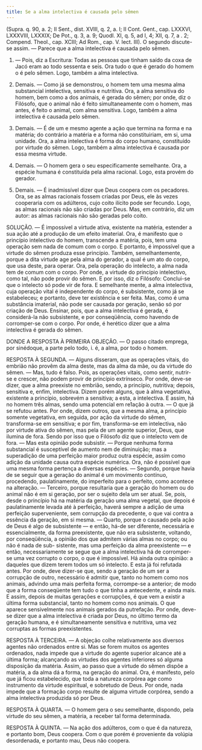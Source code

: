 ```yaml
---
title: Se a alma intelectiva é causada pelo sêmen
---
```


(Supra. q. 90, a. 2; II Sent., dist. XVIII, q. 2, a. I; II Cont. Gent., cap. LXXXVI, LXXXVIII, LXXXIX; De Pot., q. 3, a. 9; Quodl. XI, q. 5, ad I, 4; XII, q. 7, a . 2; Compend. Theol., cap. XCIII; Ad Rom., cap. V. Iect. III).
  O segundo discute-se assim. — Parece que a alma intelectiva é causada pelo sêmen.  

1. — Pois, diz a Escritura: Todas as pessoas que tinham saído da coxa de Jacó eram ao todo sessenta e seis. Ora tudo o que é gerado do homem o é pelo sêmen. Logo, também a alma intelectiva.  

2. Demais. — Como já se demonstrou, o homem tem uma mesma alma substancial intelectiva, sensitiva e nutritiva. Ora, a alma sensitiva do homem, bem como a dos animais, é gerada do sêmen; por onde, diz o Filósofo, que o animal não é feito simultaneamente com o homem, mas antes, é feito o animal, com alma sensitiva. Logo, também a alma intelectiva é causada pelo sêmen.  

3. Demais. — É de um e mesmo agente a ação que termina na forma e na matéria; do contrário a matéria e a forma não constituiriam, em si, uma unidade. Ora, a alma intelectiva é forma do corpo humano, constituído por virtude do sêmen. Logo, também a alma intelectiva é causada por essa mesma virtude.  

4. Demais. — O homem gera o seu especificamente semelhante. Ora, a espécie humana é constituída pela alma racional. Logo, esta provém do gerador.  

5. Demais. — É inadmissível dizer que Deus coopera com os pecadores. Ora, se as almas racionais fossem criadas por Deus, ele às vezes cooperaria com os adúlteros, cujo coito ilícito pode ser fecundo. Logo, as almas racionais não são criadas por Deus.  Mas, em contrário, diz um autor: as almas racionais não são geradas pelo coito.  

SOLUÇÃO. — É impossível a virtude ativa, existente na matéria, estender a sua ação até a produção de um efeito imaterial. Ora, é manifesto que o princípio intelectivo do homem, transcende a matéria, pois, tem uma operação sem nada de comum com o corpo. E portanto, é impossível que a virtude do sêmen produza esse princípio. Também, semelhantemente, porque a dita virtude age pela alma do gerador, a qual é um ato do corpo, que usa deste, para operar. Ora, pela operação do intelecto, a alma nada tem de comum com o corpo. Por onde, a virtude do princípio intelectivo, como tal, não pode provir do sêmen. E por isso, diz o Filósofo: Conclui-se que o intelecto só pode vir de fora. E semelhante mente, a alma intelectiva, cuja operação vital é independente do corpo, é subsistente, como já se estabeleceu; e portanto, deve ter existência e ser feita. Mas, como é uma substância imaterial, não pode ser causada por geração, senão só por criação de Deus. Ensinar, pois, que a alma intelectiva é gerada, é considerá-la não subsistente, e por conseqüência, como havendo de corromper-se com o corpo. Por onde, é herético dizer que a alma intelectiva é gerada do sêmen.  

DONDE A RESPOSTA À PRIMEIRA OBJEÇÃO. — O passo citado emprega, por sinédoque, a parte pelo todo, i. é, a alma, por todo o homem.  

RESPOSTA À SEGUNDA. — Alguns disseram, que as operações vitais, do embrião não provêm da alma deste, mas da alma da mãe, ou da virtude do sêmen. — Mas, tudo é falso. Pois, as operações vitais, como sentir, nutrir-se e crescer, não podem provir de princípio extrínseco. Por onde, deve-se dizer, que a alma preexiste no embrião, sendo, a princípio, nutritiva; depois, sensitiva e, enfim, intelectiva. Dizem porém alguns, que à alma vegetativa, existente a princípio, sobrevém a sensitiva; a esta, a intelectiva. E assim, há no homem três almas, sendo uma potencial em re1ação à outra. — O que já se refutou antes.  Por onde, dizem outros, que a mesma alma, a princípio somente vegetativa, em seguida, por ação da virtude do sêmen, transforma-se em sensitiva; e por fim, transforma-se em intelectiva, não por virtude ativa do sêmen, mas pela de um agente superior, Deus, que ilumina de fora. Sendo por isso que o Filósofo diz que o intelecto vem de fora. — Mas esta opinião pode subsistir. — Porque nenhuma forma substancial é susceptível de aumento nem de diminuição; mas a superadição de uma perfeição maior produz outra espécie, assim como adição da unidade causa outra espécie numérica. Ora, não é possível que uma mesma forma pertença a diversas espécies. — Segundo, porque havia de se seguir que a geração do animal é um movimento contínuo, procedendo, paulatinamente, do imperfeito para o perfeito, como acontece na alteração. — Terceiro, porque resultaria que a geração do homem ou do animal não é em si geração, por ser o sujeito dela um ser atual. Se, pois, desde o princípio há na matéria da geração uma alma vegetal, que depois é paulatinamente levada até à perfeição, haverá sempre a adição de uma perfeição superveniente, sem corrupção da precedente, o que vai contra a essência da geração, em si mesma. — Quarto, porque o causado pela ação de Deus é algo de subsistente — e então, há-de ser diferente, necessária e essencialmente, da forma preexistente, que não era subsistente, voltando, por conseqüência, a opinião dos que admitem várias almas no corpo; ou não é nada de sub- sistente, mas uma perfeição da alma preexistente — e então, necessariamente se segue que a alma intelectiva há de corromper-se uma vez corrupto o corpo, o que é impossível.  Há ainda outra opinião: a daqueles que dizem terem todos um só intelecto. E esta já foi refutada antes.  Por onde, deve dizer-se que, sendo a geração de um ser a corrupção de outro, necessário é admitir que, tanto no homem como nos animais, advindo uma mais perfeita forma, corrompe-se a anterior; de modo que a forma conseqüente tem tudo o que tinha a antecedente, e ainda mais. E assim, depois de muitas gerações e corrupções, é que vem a existir a última forma substancial, tanto no homem como nos animais. O que aparece sensivelmente nos animais gerados da putrefação. Por onde, deve-se dizer que a alma intelectiva é criada por Deus, no último termo da geração humana, e é simultaneamente sensitiva e nutritiva, uma vez corruptas as formas preexistentes.  

RESPOSTA À TERCEIRA. — A objeção colhe relativamente aos diversos agentes não ordenados entre si. Mas se forem muitos os agentes ordenados, nada impede que a virtude do agente superior alcance até a última forma; alcançando as virtudes dos agentes inferiores só alguma disposição da matéria. Assim, ao passo que a virtude do sêmen dispõe a matéria, a da alma dá a forma, na geração do animal. Ora, é manifesto, pelo que já ficou estabelecido, que toda a natureza corpórea age como instrumento da virtude espiritual, e sobretudo de Deus. Por onde, nada impede que a formação corpo resulte de alguma virtude corpórea, sendo a alma intelectiva produzida só por Deus.  

RESPOSTA À QUARTA. — O homem gera o seu semelhante, dispondo, pela virtude do seu sêmen, a matéria, a receber tal forma determinada.  

RESPOSTA À QUINTA. — Na ação dos adúlteros, com o que é da natureza, e portanto bom, Deus coopera. Com o que porém é proveniente da volúpia desordenada, e portanto mau, Deus não coopera.